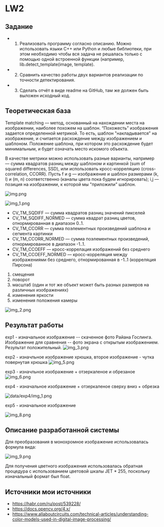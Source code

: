 
# LW2

## Задание
- 1. Реализовать программу согласно описанию. Можно использовать языки 
C++ или Python и любые библиотеки, при этом необходимо чтобы вся
задача не решалась только с помощью одной встроенной функции 
(например, lib.detect_template(image, template).
- 2. Сравнить качество работы двух вариантов реализации по точности 
детектирования.
- 3. Сделать отчёт в виде readme на GitHub, там же должен быть выложен 
исходный код.

## Теоретическая база
Template matching — метод, основанный на нахождении места на изображении, наиболее похожем на шаблон. 
“Похожесть” изображения задается определенной метрикой.
То есть, шаблон "накладывается" на изображение, и считается расхождение между изображением и шаблоном.
Положение шаблона, при котором это расхождение будет минимальным, и будет означать место искомого объекта.

В качестве метрики можно использовать разные варианты, например — сумма квадратов разниц между шаблоном и картинкой 
(sum of squared differences, SSD), или использовать кросс-корреляцию (cross-correlation, CCORR). 
Пусть f и g — изображение и шаблон размерами (k, l) и (m, n) соответственно (каналы цвета пока будем игнорировать);
i,j — позиция на изображении, к которой мы "приложили" шаблон.

![img.png](img.png)

![img_1.png](img_1.png)

 - CV_TM_SQDIFF — сумма квадратов разниц значений пикселей
 - CV_TM_SQDIFF_NORMED — сумма квадрат разниц цветов, отнормированная в диапазон 0..1.
 - CV_TM_CCORR — сумма поэлементных произведений шаблона и сегмента картинки
 - CV_TM_CCORR_NORMED — сумма поэлементных произведений, отнормированное в диапазон -1..1.
 - CV_TM_CCOEFF — кросс-коррелация изображений без среднего
 - CV_TM_CCOEFF_NORMED — кросс-корреляция между изображениями без среднего, отнормированная в -1..1 (корреляция Пирсона)

1) смещения
2) поворот
3) масштаб (один и тот же объект может быть разных размеров на различных изображениях)
4) изменения яркости
5) изменения положения камеры

![img_2.png](img_2.png)

## Результат работы
exp1 - изначальное изображение -- скаченное фото Райана Гослинга. Изображение для сравнения -- фото экрана с открытым 
изображением. Результат положительный.
![img_3.png](img_3.png)

exp2 - изначльное изображение хрюшка, второе изображение - чутка повернутая хрюшка
![img_5.png](img_5.png)

exp3 - изначльное изображение + отзеркаленое и обрезаное
![img_6.png](img_6.png)

exp4 - изначальное изображение + отзеркаленое сверху вниз + обрезка

![data/exp4/img_1.png](img_7.png)

exp5 - изначальное изображение 

![img_8.png](img_8.png)


## Описание разработанной системы
Для преобразования в монохромное изображение использовалась формула вида:

![img_9.png](img_9.png)

Для получения цветного изображения использовалась обратная процедура с использованием цветовой шкалы JET * 255,
поскольку изначальный формат был float.

## Источники мои источники
- https://habr.com/ru/post/539228/
- https://docs.opencv.org/4.x/
- https://www.allaboutcircuits.com/technical-articles/understanding-color-models-used-in-digital-image-processing/